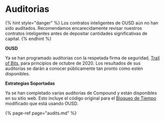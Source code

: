 # Auditorias

{% hint style="danger" %}
Los contratos inteligentes de OUSD aún no han sido auditados. Recomendamos encarecidamente revisar nuestros contratos inteligentes antes de depositar cantidades significativas de capital.
{% endhint %}

**OUSD**

Ya se han programado auditorías con la respetada firma de seguridad, [Trail of Bits](https://www.trailofbits.com/), para principios de octubre de 2020. Los resultados de sus auditorías se darán a conocer públicamente tan pronto como estén disponibles.

**Estrategias Soportadas**

Ya se han completado varias auditorías de Compound y están disponibles en su sitio web. Esto incluye el código original para el [Bloqueo de Tiempo](../smart-contracts/api/timelock.md) modificado que está usando OUSD.

{% page-ref page="audits.md" %}





